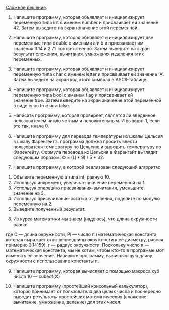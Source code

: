[Cложное решение](allInOne.cpp).

1) Напишите программу, которая объявляет и инициализирует переменную типа int с именем number и присваивает ей значение 42. Затем выведите на экран значение этой переменной.

2) Напишите программу, которая объявляет и инициализирует две переменные типа double с именами a и b и присваивает им значения 3.14 и 2.71 соответственно. Затем выведите на экран результат сложения, вычитания, умножения и деления этих переменных.

3) Напишите программу, которая объявляет и инициализирует переменную типа char с именем letter и присваивает ей значение ‘A’. Затем выведите на экран код этого символа в ASCII-таблице.

4) Напишите программу, которая объявляет и инициализирует переменную типа bool с именем flag и присваивает ей значение true. Затем выведите на экран значение этой переменной в виде слов true или false.

5) Написать программу, которая проверяет, является ли введенное пользователем число четным и положительным. И выводит 1, если это так, иначе 0.

6) Напишите программу для перевода температуры из шкалы Цельсия в шкалу Фаренгейта. программа должна просить ввести пользователя температуру по Цельсию и выводить температуру по Фаренгейту. Формула перевода из Цельсия в Фаренгейт выглядит следующим образом: Ф = (Ц * 9) / 5 + 32.

7) Напишите программу, в которой реализован следующий алгоритм:
1. Объявите переменную a типа int, равную 10.
2. Используя инкремент, увеличьте значение переменной на 1.
3. Используя операцию присваивания-вычитания, уменьшите значение на 3.
4. Используя присваивание-остатка от деления, поделите по модулю переменную на 2.
5. Выведите полученный результат.

8) Из курса математики мы знаем (надеюсь), что длина окружности равна:

где C — длина окружности, Pi — число π (математическая константа, которая выражает отношение длины окружности к её диаметру, равная примерно 3,14159), r — радиус окружности.
Поскольку число π — математическая константа, мы не хотим, чтобы кто-то в программе мог изменять её значение. Напишите программу, вычисляющую длину окружности с использование константы π.

9) Напишите программу, которая вычисляет с помощью макроса куб числа 10 — cubeof(X)

10) Напишите программу (простейший консольный калькулятор), которая принимает от пользователя два целых числа и поочередно выводит результаты простейших математических (сложение, вычитание, умножение, деление) для этих чисел.
